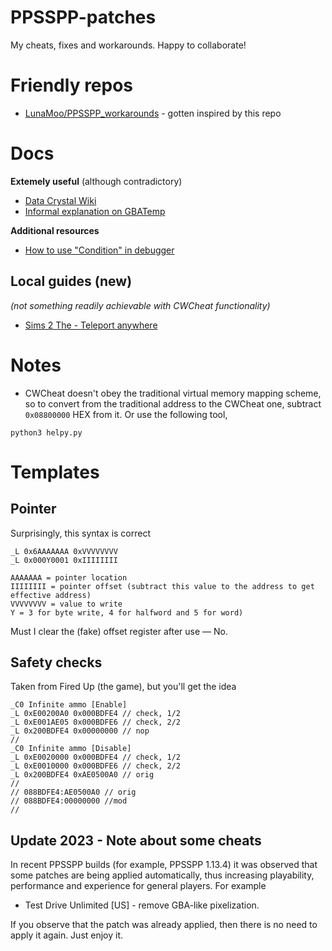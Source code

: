 # PPSSPP-patches

My cheats, fixes and workarounds. Happy to collaborate!

# Friendly repos
* [LunaMoo/PPSSPP_workarounds](https://github.com/LunaMoo/PPSSPP_workarounds/) - gotten inspired by this repo

# Docs

**Extemely useful** (although contradictory)

* [Data Crystal Wiki](https://datacrystal.romhacking.net/wiki/CwCheat)
* [Informal explanation on GBATemp](https://gbatemp.net/threads/guide-how-to-create-gateway-cheat-codes.410926/)

**Additional resources**

* [How to use "Condition" in debugger](https://forums.ppsspp.org/showthread.php?tid=22400&page=2)

## Local guides (new)
*(not something readily achievable with CWCheat functionality)*


* [Sims 2 The - Teleport anywhere](./guides/Sims2The_Teleport_anywhere.md) 

# Notes
* CWCheat doesn't obey the  traditional virtual memory mapping scheme, so to convert from the traditional address to the CWCheat one, subtract ```0x08800000``` HEX from it. Or use the following tool,
```
python3 helpy.py
```

# Templates

## Pointer

Surprisingly, this syntax is correct

```
_L 0x6AAAAAAA 0xVVVVVVVV
_L 0x000Y0001 0xIIIIIIII

AAAAAAA = pointer location
IIIIIIII = pointer offset (subtract this value to the address to get effective address)
VVVVVVVV = value to write
Y = 3 for byte write, 4 for halfword and 5 for word) 
```

Must I clear the (fake) offset register after use — No.  

## Safety checks

Taken from Fired Up (the game), but you'll get the idea
```
_C0 Infinite ammo [Enable]
_L 0xE00200A0 0x000BDFE4 // check, 1/2
_L 0xE001AE05 0x000BDFE6 // check, 2/2
_L 0x200BDFE4 0x00000000 // nop
//
_C0 Infinite ammo [Disable]
_L 0xE0020000 0x000BDFE4 // check, 1/2
_L 0xE0010000 0x000BDFE6 // check, 2/2
_L 0x200BDFE4 0xAE0500A0 // orig
//
// 088BDFE4:AE0500A0 // orig
// 088BDFE4:00000000 //mod
//
```

## Update 2023 - Note about some cheats

In recent PPSSPP builds (for example, PPSSPP 1.13.4) it was observed that some patches are being applied automatically, thus increasing playability, performance and experience for general players. For example
* Test Drive Unlimited [US] - remove GBA-like pixelization.

If you observe that the patch was already applied, then there is no need to apply it again. Just enjoy it.
